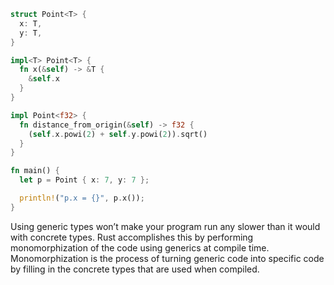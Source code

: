 
```rs
struct Point<T> {
  x: T,
  y: T,
}

impl<T> Point<T> {
  fn x(&self) -> &T {
    &self.x
  }
}

impl Point<f32> {
  fn distance_from_origin(&self) -> f32 {
    (self.x.powi(2) + self.y.powi(2)).sqrt()
  }
}

fn main() {
  let p = Point { x: 7, y: 7 };

  println!("p.x = {}", p.x());
}
```

Using generic types won’t make your program run any slower than it would with concrete types.
Rust accomplishes this by performing monomorphization of the code using generics at compile time.
Monomorphization is the process of turning generic code into specific code by filling in the concrete types that are used when compiled.